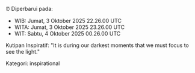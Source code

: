 ⏰ Diperbarui pada:
- WIB: Jumat, 3 Oktober 2025 22.26.00 UTC
- WITA: Jumat, 3 Oktober 2025 23.26.00 UTC
- WIT: Sabtu, 4 Oktober 2025 00.26.00 UTC

Kutipan Inspiratif:
"It is during our darkest moments that we must focus to see the light."


Kategori: inspirational

